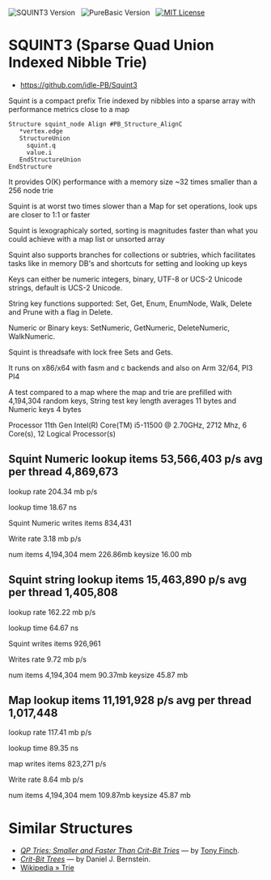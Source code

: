 ![SQUINT3 Version][badge squint]&nbsp;&nbsp;
![PureBasic Version][badge purebasic]&nbsp;&nbsp;
[![MIT License][badge license]](./LICENSE)&nbsp;&nbsp;

# SQUINT3 (Sparse Quad Union Indexed Nibble Trie)

- https://github.com/idle-PB/Squint3

Squint is a compact prefix Trie indexed by nibbles into a sparse array with performance metrics close to a map

    Structure squint_node Align #PB_Structure_AlignC
       *vertex.edge
       StructureUnion
         squint.q
         value.i 
       EndStructureUnion
    EndStructure 
     
It provides O(K) performance with a memory size ~32 times smaller than a 256 node trie

Squint is at worst two times slower than a Map for set operations, look ups are closer to 1:1 or faster 

Squint is lexographicaly sorted, sorting is magnitudes faster than what you could achieve with a map list or unsorted array 

Squint also supports branches for collections or subtries, which facilitates tasks like in memory DB's and shortcuts for setting and looking up keys   

Keys can either be numeric integers, binary, UTF-8 or UCS-2 Unicode strings, default is UCS-2 Unicode.

String key functions supported: Set, Get, Enum, EnumNode, Walk, Delete and Prune with a flag in Delete.

Numeric or Binary keys: SetNumeric, GetNumeric, DeleteNumeric, WalkNumeric. 

Squint is threadsafe with lock free Sets and Gets. 

It runs on x86/x64 with fasm and c backends and also on Arm 32/64, PI3 PI4    

A test compared to a map where the map and trie are prefilled with 4,194,304 random keys, String test key length averages 11 bytes and Numeric keys 4 bytes  

Processor 11th Gen Intel(R) Core(TM) i5-11500 @ 2.70GHz, 2712 Mhz, 6 Core(s), 12 Logical Processor(s)

## Squint Numeric lookup items 53,566,403 p/s avg per thread 4,869,673

lookup rate 204.34 mb p/s

lookup time 18.67 ns

Squint Numeric writes items 834,431

Write rate 3.18 mb p/s

num items 4,194,304 mem 226.86mb keysize 16.00 mb
 
## Squint string lookup items 15,463,890 p/s avg per thread 1,405,808

lookup rate 162.22 mb p/s

lookup time 64.67 ns

Squint writes items 926,961

Writes rate 9.72 mb p/s

num items 4,194,304 mem 90.37mb keysize 45.87 mb

## Map lookup items 11,191,928  p/s  avg per thread 1,017,448

lookup rate 117.41 mb p/s

lookup time 89.35 ns

map writes items 823,271 p/s

Write rate 8.64 mb p/s

num items 4,194,304 mem 109.87mb keysize 45.87 mb

# Similar Structures  

- _[QP Tries: Smaller and Faster Than Crit-Bit Tries]_ — by [Tony Finch].
- _[Crit-Bit Trees]_ — by Daniel J. Bernstein.
- [Wikipedia » Trie][Trie]

<!-----------------------------------------------------------------------------
                               REFERENCE LINKS
------------------------------------------------------------------------------>

[QP Tries: Smaller and Faster Than Crit-Bit Tries]: https://dotat.at/prog/qp/blog-2015-10-04.html "Read full article, by Tony Finch"
[Crit-Bit Trees]: https://cr.yp.To/critbit.html "Read full article, by D. J. Bernstein"
[Trie]: https://en.wikipedia.org/wiki/Trie "See 'Trie' entry at Wikipedia"

<!-- badges  -->

[badge license]: https://img.shields.io/badge/license-MIT-00b5da "Released under the MIT License"
[badge purebasic]: https://img.shields.io/badge/PureBasic-6.0-yellow "PureBasic 6.00 (x86/x64) — Linux/OS X/Windows (Arm) PI3/Pi4"
[badge squint]: https://img.shields.io/badge/SQUINT3-yellow "SQUINT 3"
[badge travis]: https://travis-ci.com/idle-PB/SQUINT.svg?branch=master "Travis CI: EditorConfig code styles consistency validation"

<!-- people -->

[Tony Finch]: https://github.com/fanf2 "View Tony Finch's GitHub profile"
